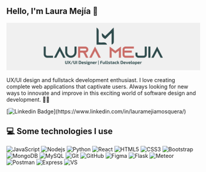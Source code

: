 ## Hello, I'm Laura Mejía 👋 
<img src="https://raw.githubusercontent.com/lauramejia900/lauramejia900/master/logo1.png" alt="logo">


UX/UI design and fullstack development enthusiast. I love creating complete web applications that captivate users. Always looking for new ways to innovate and improve in this exciting world of software design and development. 👩‍💻

[![Linkedin Badge](https://img.shields.io/badge/-anirudhemmadi-blue?style=flat-square&logo=Linkedin&logoColor=white&link=[https://www.linkedin.com/in/anirudhemmadi/](https://www.linkedin.com/in/lauramejiamosquera/))](https://www.linkedin.com/in/lauramejiamosquera/)

## 💻 Some technologies I use
![JavaScript](https://img.shields.io/badge/-JavaScript-black?style=flat-square&logo=javascript)
![Nodejs](https://img.shields.io/badge/-Nodejs-black?style=flat-square&logo=Node.js)
![Python](https://img.shields.io/badge/-Python-black?style=flat-square&logo=Python)
![React](https://img.shields.io/badge/-React-black?style=flat-square&logo=react)
![HTML5](https://img.shields.io/badge/-HTML5-E34F26?style=flat-square&logo=html5&logoColor=white)
![CSS3](https://img.shields.io/badge/-CSS3-1572B6?style=flat-square&logo=css3)
![Bootstrap](https://img.shields.io/badge/-Bootstrap-563D7C?style=flat-square&logo=bootstrap)
![MongoDB](https://img.shields.io/badge/-MongoDB-black?style=flat-square&logo=mongodb)
![MySQL](https://img.shields.io/badge/-MySQL-black?style=flat-square&logo=mysql)
![Git](https://img.shields.io/badge/-Git-black?style=flat-square&logo=git)
![GitHub](https://img.shields.io/badge/-GitHub-181717?style=flat-square&logo=github)
![Figma](https://img.shields.io/badge/-Figma-black?style=flat-square&logo=figma)
![Flask](https://img.shields.io/badge/-flask-black?style=flat-square&logo=flask)
![Meteor](https://img.shields.io/badge/-Meteor-black?style=flat-square&logo=meteor)
![Postman](https://img.shields.io/badge/-Postman-black?style=flat-square&logo=postman)
![Express](https://img.shields.io/badge/-Express-black?style=flat-square&logo=express)
![VS](https://img.shields.io/badge/-VS-blue?style=flat-square&logo=visualStudio)


